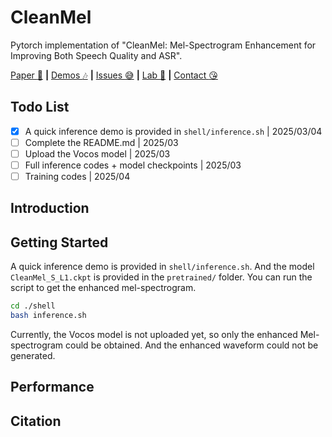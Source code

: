 # CleanMel
Pytorch implementation of "CleanMel: Mel-Spectrogram Enhancement for Improving Both Speech Quality and ASR".

[Paper :star_struck:](https://arxiv.org/abs/2502.20040) **|** [Demos :notes:](https://audio.westlake.edu.cn/Research/CleanMel.html) **|** [Issues :sweat_smile:](https://github.com/Audio-WestlakeU/CleanMel/issues)
 **|** [Lab :hear_no_evil:](https://github.com/Audio-WestlakeU) **|** [Contact :kissing_heart:](https://saoyear.github.io)

## Todo List
- [x] A quick inference demo is provided in `shell/inference.sh` | 2025/03/04
- [ ] Complete the README.md | 2025/03
- [ ] Upload the Vocos model | 2025/03
- [ ] Full inference codes + model checkpoints | 2025/03
- [ ] Training codes | 2025/04

## Introduction

## Getting Started
A quick inference demo is provided in `shell/inference.sh`. 
And the model `CleanMel_S_L1.ckpt` is provided in the `pretrained/` folder.
You can run the script to get the enhanced mel-spectrogram.
```bash
cd ./shell
bash inference.sh
```
Currently, the Vocos model is not uploaded yet, so only the enhanced Mel-spectrogram could be obtained. And the enhanced waveform could not be generated.

## Performance

## Citation
